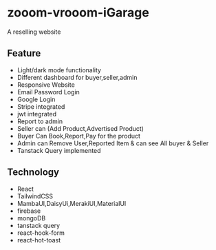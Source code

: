 
# zooom-vrooom-iGarage

A reselling website




## Feature

- Light/dark mode functionality
- Different dashboard for buyer,seller,admin
- Responsive Website
- Email Password Login
- Google Login
- Stripe integrated
- jwt integrated
- Report to admin
- Seller can (Add Product,Advertised Product)
- Buyer Can Book,Report,Pay for the product
- Admin can Remove User,Reported Item & can see All buyer & Seller
- Tanstack Query implemented

## Technology
- React
- TailwindCSS
- MambaUI,DaisyUi,MerakiUI,MaterialUI
- firebase
- mongoDB
- tanstack query
- react-hook-form
- react-hot-toast